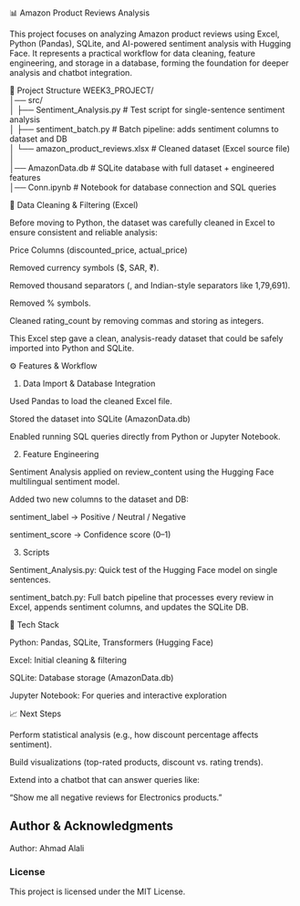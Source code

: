 📊 Amazon Product Reviews Analysis

This project focuses on analyzing Amazon product reviews using Excel, Python (Pandas), SQLite, and AI-powered sentiment analysis with Hugging Face.
It represents a practical workflow for data cleaning, feature engineering, and storage in a database, forming the foundation for deeper analysis and chatbot integration.

📂 Project Structure
WEEK3_PROJECT/             
│── src/                 
│   ├── Sentiment_Analysis.py        # Test script for single-sentence sentiment analysis                   
│   ├── sentiment_batch.py           # Batch pipeline: adds sentiment columns to dataset and DB                    
│   └── amazon_product_reviews.xlsx  # Cleaned dataset (Excel source file)            
│                        
│── AmazonData.db                    # SQLite database with full dataset + engineered features                                 
│── Conn.ipynb                       # Notebook for database connection and SQL queries                     

🧹 Data Cleaning & Filtering (Excel)

Before moving to Python, the dataset was carefully cleaned in Excel to ensure consistent and reliable analysis:

Price Columns (discounted_price, actual_price)

Removed currency symbols ($, SAR, ₹).

Removed thousand separators (, and Indian-style separators like 1,79,691).


Removed % symbols.


Cleaned rating_count by removing commas and storing as integers.


This Excel step gave a clean, analysis-ready dataset that could be safely imported into Python and SQLite.

⚙️ Features & Workflow
1. Data Import & Database Integration

Used Pandas to load the cleaned Excel file.

Stored the dataset into SQLite (AmazonData.db)

Enabled running SQL queries directly from Python or Jupyter Notebook.

2. Feature Engineering

Sentiment Analysis applied on review_content using the Hugging Face multilingual sentiment model.

Added two new columns to the dataset and DB:

sentiment_label → Positive / Neutral / Negative

sentiment_score → Confidence score (0–1)

3. Scripts

Sentiment_Analysis.py: Quick test of the Hugging Face model on single sentences.

sentiment_batch.py: Full batch pipeline that processes every review in Excel, appends sentiment columns, and updates the SQLite DB.

🚀 Tech Stack

Python: Pandas, SQLite, Transformers (Hugging Face)

Excel: Initial cleaning & filtering

SQLite: Database storage (AmazonData.db)

Jupyter Notebook: For queries and interactive exploration

📈 Next Steps

Perform statistical analysis (e.g., how discount percentage affects sentiment).

Build visualizations (top-rated products, discount vs. rating trends).

Extend into a chatbot that can answer queries like:

“Show me all negative reviews for Electronics products.”


## Author & Acknowledgments
Author: Ahmad Alali


### License   
This project is licensed under the MIT License.